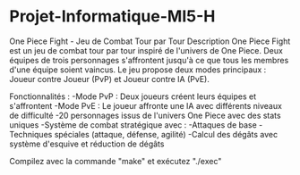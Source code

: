 # Projet-Informatique-MI5-H

One Piece Fight - Jeu de Combat Tour par Tour
Description
One Piece Fight est un jeu de combat tour par tour inspiré de l'univers de One Piece. Deux équipes de trois personnages s'affrontent jusqu'à ce que tous les membres d'une équipe soient vaincus. Le jeu propose deux modes principaux : Joueur contre Joueur (PvP) et Joueur contre IA (PvE).

Fonctionnalités :
-Mode PvP : Deux joueurs créent leurs équipes et s'affrontent
-Mode PvE : Le joueur affronte une IA avec différents niveaux de difficulté
-20 personnages issus de l'univers One Piece avec des stats uniques
-Système de combat stratégique avec :
-Attaques de base
-Techniques spéciales (attaque, défense, agilité)
-Calcul des dégâts avec système d'esquive et réduction de dégâts

Compilez avec la commande "make" et exécutez "./exec"
